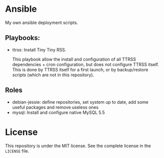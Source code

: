 # Ansible

My own ansible deployment scripts.

## Playbooks:
  
- ttrss: Install Tiny Tiny RSS.
  
  This playbook allow the install and configuration of all TTRSS dependencies + cron configuration, but does not configure TTRSS itself.
  This is done by TTRSS itself for a first launch, or by backup/restore scripts (which are not in this repository).

## Roles

- debian-jessie: define repositories, set system up to date, add some useful packages and remove useless ones
- mysql: Install and configure native MySQL 5.5

# License

This repository is under the MIT license. See the complete license in the `LICENSE` file.

